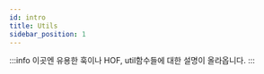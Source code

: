 ```yaml
---
id: intro
title: Utils
sidebar_position: 1
---
```


:::info
이곳엔 유용한 훅이나 HOF, util함수들에 대한 설명이 올라옵니다.
:::
